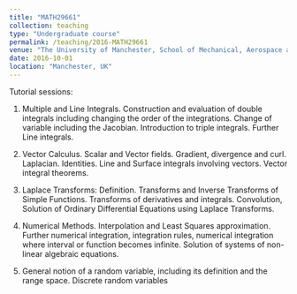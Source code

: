 ```yaml
---
title: "MATH29661"
collection: teaching
type: "Undergraduate course"
permalink: /teaching/2016-MATH29661
venue: "The University of Manchester, School of Mechanical, Aerospace and Civil Engineering"
date: 2016-10-01
location: "Manchester, UK"
---
```





Tutorial sessions:

1. Multiple and Line Integrals. Construction and evaluation of double integrals including changing the order of the
integrations.  Change of variable including the Jacobian. Introduction to triple integrals. Further Line integrals.

2. Vector Calculus. Scalar and Vector fields. Gradient, divergence and curl. Laplacian. Identities. Line and Surface integrals involving vectors. Vector integral theorems.

3. Laplace Transforms: Definition. Transforms and Inverse Transforms of Simple Functions. Transforms of derivatives and integrals. Convolution, Solution of Ordinary Differential Equations using Laplace Transforms.

4. Numerical Methods. Interpolation and Least Squares approximation. Further numerical integration, integration rules, numerical integration where interval or function becomes infinite. Solution of systems of non-linear algebraic equations.

5. General notion of a random variable, including its definition and the range space. Discrete random variables
